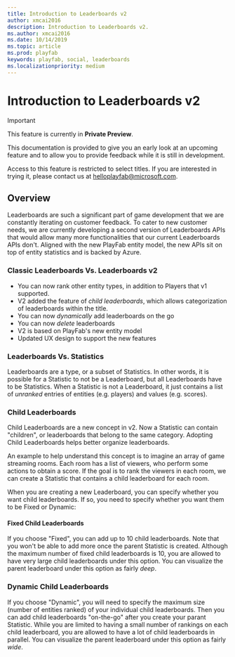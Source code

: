 ```yaml
---
title: Introduction to Leaderboards v2
author: xmcai2016
description: Introduction to Leaderboards v2.
ms.author: xmcai2016
ms.date: 10/14/2019
ms.topic: article
ms.prod: playfab
keywords: playfab, social, leaderboards
ms.localizationpriority: medium
---
```


# Introduction to Leaderboards v2

> [!IMPORTANT]
> This feature is currently in **Private Preview**.  
>
> This documentation is provided to give you an early look at an upcoming feature and to allow you to provide feedback while it is still in development.  
>
> Access to this feature is restricted to select titles. If you are interested in trying it, please contact us at [helloplayfab@microsoft.com](mailto:helloplayfab@microsoft.com).



## Overview
Leaderboards are such a significant part of game development that we are constantly iterating on customer feedback. To cater to new customer needs, we are currently developing a second version of Leaderboards APIs that would allow many more functionalities that our current Leaderboards APIs don't. Aligned with the new PlayFab entity model, the new APIs sit on top of entity statistics and is backed by Azure.


### Classic Leaderboards Vs. Leaderboards v2

- You can now rank other entity types, in addition to Players that v1 supported.
- V2 added the feature of *child leaderboards*, which allows categorization of leaderboards within the title. 
- You can now *dynamically* add leaderboards on the go
- You can now *delete* leaderboards 
- V2 is based on PlayFab's new entity model
- Updated UX design to support the new features

### Leaderboards Vs. Statistics

Leaderboards are a type, or a subset of Statistics. In other words, it is possible for a Statistic to not be a Leaderboard, but all Leaderboards have to be Statistics. When a Statistic is not a Leaderboard, it just contains a list of *unranked* entries of entities (e.g. players) and values (e.g. scores).   

### Child Leaderboards
Child Leaderboards are a new concept in v2. Now a Statistic can contain "children", or leaderboards that belong to the same category. Adopting Child Leaderboards helps better organize leaderboards. 

An example to help understand this concept is to imagine an array of game streaming rooms. Each room has a list of viewers, who perform some actions to obtain a score. If the goal is to rank the viewers in each room, we can create a Statistic that contains a child leaderboard for each room. 

When you are creating a new Leaderboard, you can specify whether you want child leaderboards. If so, you need to specify whether you want them to be Fixed or Dynamic:
#### Fixed Child Leaderboards
 If you choose "Fixed", you can add up to 10 child leaderboards. Note that you won't be able to add more once the parent Statistic is created. Although the maximum number of fixed child leaderboards is 10, you are allowed to have very large child leaderboards under this option. You can visualize the parent leaderboard under this option as fairly *deep*.

### Dynamic  Child Leaderboards
If you choose "Dynamic", you will need to specify the maximum size (number of entities ranked) of your individual child leaderboards. Then you can add child leaderboards "on-the-go" after you create your parant Statistic. While you are limited to having a small number of rankings on each child leaderboard, you are allowed to have a lot of child leaderboards in parallel. You can visualize the parent leaderboard under this option as fairly *wide*.
